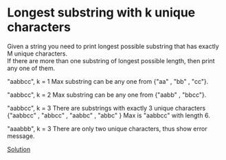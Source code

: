 #  Longest substring with k unique characters
Given a string you need to print longest possible substring that has exactly M unique characters.  
If there are more than one substring of longest possible length, then print any one of them.


"aabbcc", k = 1 
Max substring can be any one from {"aa" , "bb" , "cc"}.

"aabbcc", k = 2
Max substring can be any one from {"aabb" , "bbcc"}.

"aabbcc", k = 3
There are substrings with exactly 3 unique characters
{"aabbcc" , "abbcc" , "aabbc" , "abbc" }
Max is "aabbcc" with length 6.

"aaabbb", k = 3
There are only two unique characters, thus show error message.
 
 [Solution](./src/LongestSubWithKChar.java)